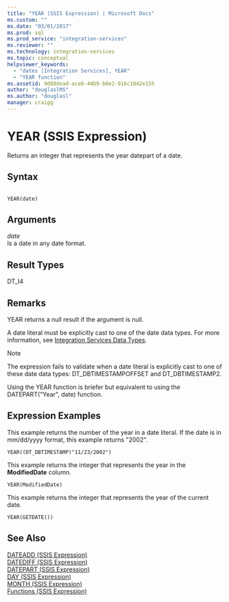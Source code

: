 ```yaml
---
title: "YEAR (SSIS Expression) | Microsoft Docs"
ms.custom: ""
ms.date: "03/01/2017"
ms.prod: sql
ms.prod_service: "integration-services"
ms.reviewer: ""
ms.technology: integration-services
ms.topic: conceptual
helpviewer_keywords: 
  - "dates [Integration Services], YEAR"
  - "YEAR function"
ms.assetid: 9d88dead-ace8-44b9-b8e2-916c1842e155
author: "douglaslMS"
ms.author: "douglasl"
manager: craigg
---
```

# YEAR (SSIS Expression)
  Returns an integer that represents the year datepart of a date.  
  
## Syntax  
  
```  
  
YEAR(date)  
```  
  
## Arguments  
 *date*  
 Is a date in any date format.  
  
## Result Types  
 DT_I4  
  
## Remarks  
 YEAR returns a null result if the argument is null.  
  
 A date literal must be explicitly cast to one of the date data types. For more information, see [Integration Services Data Types](../../integration-services/data-flow/integration-services-data-types.md).  
  
> [!NOTE]  
>  The expression fails to validate when a date literal is explicitly cast to one of these date data types: DT_DBTIMESTAMPOFFSET and DT_DBTIMESTAMP2.  
  
 Using the YEAR function is briefer but equivalent to using the DATEPART("Year", date) function.  
  
## Expression Examples  
 This example returns the number of the year in a date literal. If the date is in mm/dd/yyyy format, this example returns "2002".  
  
```  
YEAR((DT_DBTIMESTAMP)"11/23/2002")  
```  
  
 This example returns the integer that represents the year in the **ModifiedDate** column.  
  
```  
YEAR(ModifiedDate)  
```  
  
 This example returns the integer that represents the year of the current date.  
  
```  
YEAR(GETDATE())  
```  
  
## See Also  
 [DATEADD &#40;SSIS Expression&#41;](../../integration-services/expressions/dateadd-ssis-expression.md)   
 [DATEDIFF &#40;SSIS Expression&#41;](../../integration-services/expressions/datediff-ssis-expression.md)   
 [DATEPART &#40;SSIS Expression&#41;](../../integration-services/expressions/datepart-ssis-expression.md)   
 [DAY &#40;SSIS Expression&#41;](../../integration-services/expressions/day-ssis-expression.md)   
 [MONTH &#40;SSIS Expression&#41;](../../integration-services/expressions/month-ssis-expression.md)   
 [Functions &#40;SSIS Expression&#41;](../../integration-services/expressions/functions-ssis-expression.md)  
  
  
